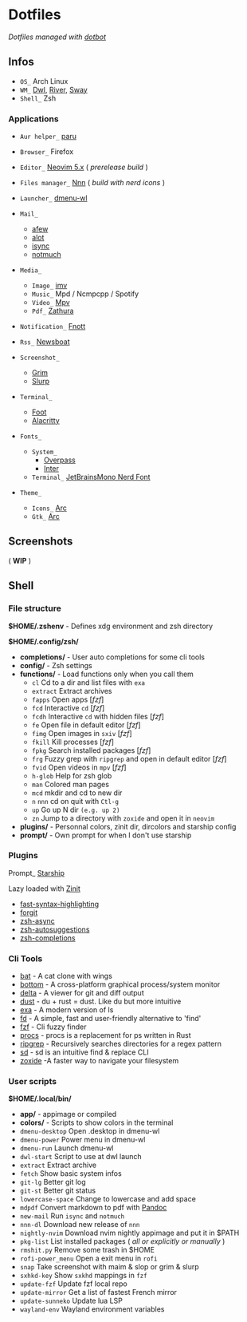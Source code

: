 # Dotfiles

*Dotfiles managed with [dotbot](https://github.com/anishathalye/dotbot)*

## Infos


* `OS_` Arch Linux
* `WM_` [Dwl](https://github.com/djpohly/dwl), [River](https://github.com/ifreund/river), [Sway](https://github.com/swaywm/sway)
* `Shell_` Zsh

### Applications

* `Aur helper_` [paru](https://github.com/Morganamilo/paru)
* `Browser_` Firefox
* `Editor_` [Neovim 5.x](https://github.com/neovim/neovim) ( *prerelease build* )
* `Files manager_` [Nnn](https://github.com/jarun/nnn) ( *build with nerd icons* )
* `Launcher_` [dmenu-wl](https://github.com/nyyManni/dmenu-wayland)
* `Mail_`
  * [afew](https://github.com/afewmail/afew)
  * [alot](https://github.com/pazz/alot)
  * [isync](https://isync.sourceforge.io/)
  * [notmuch](https://notmuchmail.org/)
* `Media_`
  * `Image_` [imv](https://github.com/eXeC64/imv)
  * `Music_` Mpd / Ncmpcpp / Spotify
  * `Video_` [Mpv](https://github.com/mpv-player/mpv)
  * `Pdf_` [Zathura](https://pwmt.org/projects/zathura/)
* `Notification_` [Fnott](https://codeberg.org/dnkl/fnott)
* `Rss_` [Newsboat](https://newsboat.org/)
* `Screenshot_`
  * [Grim](https://github.com/emersion/grim)
  * [Slurp](https://github.com/emersion/slurp)
* `Terminal_`
  * [Foot](https://codeberg.org/dnkl/foot)
  * [Alacritty](https://github.com/jwilm/alacritty)

* `Fonts_`
  * `System_`
    * [Overpass](https://overpassfont.org/)
    * [Inter](https://github.com/rsms/inter)
  * `Terminal_` [JetBrainsMono Nerd Font](https://github.com/ryanoasis/nerd-fonts)
* `Theme_`
  * `Icons_` [Arc](https://github.com/horst3180/arc-icon-theme)
  * `Gtk_` [Arc](https://github.com/horst3180/arc-theme)

## Screenshots

( **WIP** )

## Shell

### File structure

**$HOME/.zshenv** - Defines xdg environment and zsh directory

**$HOME/.config/zsh/**
* **completions/** - User auto completions for some cli tools
* **config/** - Zsh settings
* **functions/** - Load functions only when you call them
    * `cl` Cd to a dir and list files with `exa`
    * `extract` Extract archives
    * `fapps` Open apps [_fzf_]
    * `fcd` Interactive `cd` [_fzf_]
    * `fcdh` Interactive `cd` with hidden files [_fzf_]
    * `fe` Open file in default editor [_fzf_]
    * `fimg` Open images in `sxiv` [_fzf_]
    * `fkill` Kill processes [_fzf_]
    * `fpkg` Search installed packages [_fzf_]
    * `frg` Fuzzy grep with `ripgrep` and open in default editor [_fzf_]
    * `fvid` Open videos in `mpv` [_fzf_]
    * `h-glob` Help for zsh glob
    * `man` Colored man pages
    * `mcd` mkdir and cd to new dir
    * `n` `nnn` cd on quit with `Ctl-g`
    * `up` Go up N dir `(e.g. up 2)`
    * `zn` Jump to a directory with `zoxide` and open it in `neovim`
* **plugins/** - Personnal colors, zinit dir, dircolors and starship config
* **prompt/** - Own prompt for when I don't use starship

### Plugins

Prompt_ [Starship](https://github.com/starship/starship)

Lazy loaded with [Zinit](https://github.com/zdharma/zinit)

* [fast-syntax-highlighting](https://github.com/zdharma/fast-syntax-highlighting)
* [forgit](https://github.com/wfxr/forgit)
* [zsh-async](https://github.com/mafredri/zsh-async)
* [zsh-autosuggestions](https://github.com/zsh-users/zsh-autosuggestions)
* [zsh-completions](https://github.com/zsh-users/zsh-completions)

### Cli Tools

* [bat](https://github.com/sharkdp/bat) - A cat clone with wings
* [bottom](https://github.com/ClementTsang/bottom) - A cross-platform graphical process/system monitor
* [delta](https://github.com/dandavison/delta) - A viewer for git and diff output
* [dust](https://github.com/bootandy/dust) - du + rust = dust. Like du but more intuitive
* [exa](https://github.com/ogham/exa) - A modern version of ls
* [fd](https://github.com/sharkdp/fd) - A simple, fast and user-friendly alternative to 'find'
* [fzf](https://github.com/junegunn/fzf) - Cli fuzzy finder
* [procs](https://github.com/dalance/procs) - procs is a replacement for ps written in Rust
* [ripgrep](https://github.com/BurntSushi/ripgrep) - Recursively searches directories for a regex pattern
* [sd](https://github.com/chmln/sd) - sd is an intuitive find & replace CLI
* [zoxide](https://github.com/ajeetdsouza/zoxide) -A faster way to navigate your filesystem 

### User scripts 

**$HOME/.local/bin/**

* **app/** - appimage or compiled
* **colors/** - Scripts to show colors in the terminal
* `dmenu-desktop` Open .desktop in dmenu-wl
* `dmenu-power` Power menu in dmenu-wl
* `dmenu-run` Launch dmenu-wl
* `dwl-start` Script to use at dwl launch
* `extract` Extract archive
* `fetch` Show basic system infos
* `git-lg` Better git log
* `git-st` Better git status
* `lowercase-space` Change to lowercase and add space
* `mdpdf` Convert markdown to pdf with [Pandoc](https://github.com/jgm/pandoc)
* `new-mail` Run `isync` and `notmuch`
* `nnn-dl` Download new release of `nnn`
* `nightly-nvim` Download nvim nightly appimage and put it in $PATH
* `pkg-list` List installed packages ( *all or explicitly or manually* )
* `rmshit.py` Remove some trash in $HOME
* `rofi-power_menu` Open a exit menu in `rofi`
* `snap` Take screenshot with maim & slop or grim & slurp
* `sxhkd-key` Show `sxkhd` mappings in `fzf`
* `update-fzf` Update fzf local repo
* `update-mirror` Get a list of fastest French mirror
* `update-sunneko` Update lua LSP
* `wayland-env` Wayland environment variables
